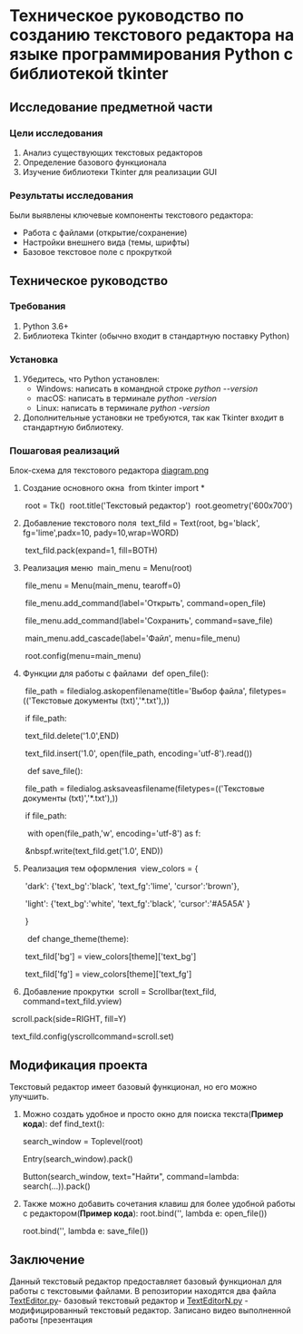 # Техническое руководство по созданию текстового редактора на языке программирования Python c библиотекой tkinter

## Исследование предметной части
### Цели исследования
1. Анализ существующих текстовых редакторов
2. Определение базового функционала
3. Изучение библиотеки Tkinter для реализации GUI

### Результаты исследования
Были выявлены ключевые компоненты текстового редактора:
* Работа с файлами (открытие/сохранение)
* Настройки внешнего вида (темы, шрифты)
* Базовое текстовое поле с прокруткой

## Техническое руководство
### Требования
1. Python 3.6+
2. Библиотека Tkinter (обычно входит в стандартную поставку Python)

### Установка
1. Убедитесь, что Python установлен:
   * Windows: написать в командной строке *python --version*
   * macOS: написать в терминале *python -version*
   * Linux: написать в терминале *python -version*
2. Дополнительные установки не требуются, так как Tkinter входит в стандартную библиотеку.

### Пошаговая реализаций
Блок-схема для текстового редактора [diagram.png](diagram.png)
1. Создание основного окна
   &nbsp;from tkinter import *
   
   &nbsp;root = Tk()
   &nbsp;root.title('Текстовый редактор')
   &nbsp;root.geometry('600x700')

2. Добавление текстового поля
   &nbsp;text_fild = Text(root, bg='black', fg='lime',padx=10, pady=10,wrap=WORD)
   
   &nbsp;text_fild.pack(expand=1, fill=BOTH)
   
4. Реализация меню
   &nbsp;main_menu = Menu(root)
   
   
   &nbsp;file_menu = Menu(main_menu, tearoff=0)
   
   &nbsp;file_menu.add_command(label='Открыть', command=open_file)
   
   &nbsp;file_menu.add_command(label='Сохранить', command=save_file)
   
   &nbsp;main_menu.add_cascade(label='Файл', menu=file_menu)
   

   &nbsp;root.config(menu=main_menu)
   
6. Функции для работы с файлами
   &nbsp;def open_file():
   
   &nbsp;file_path = filedialog.askopenfilename(title='Выбор файла', filetypes=(('Текстовые документы (txt)','*.txt'),))
   
   &nbsp;if file_path:
   
   &nbsp;text_fild.delete('1.0',END)
   
   &nbsp;text_fild.insert('1.0', open(file_path, encoding='utf-8').read())
   
   &nbsp; def save_file():
   
   &nbsp;file_path = filedialog.asksaveasfilename(filetypes=(('Текстовые документы (txt)','*.txt'),))
   
   &nbsp;if file_path:
   
   &nbsp; with open(file_path,'w', encoding='utf-8') as f:
   
   &nbsp;&nbspf.write(text_fild.get('1.0', END))
   
8. Реализация тем оформления
   &nbsp;view_colors = {
   
   &nbsp;'dark': {'text_bg':'black', 'text_fg':'lime', 'cursor':'brown'},
   
   &nbsp;'light': {'text_bg':'white', 'text_fg':'black', 'cursor':'#A5A5A' }
   
   &nbsp;}
   
   &nbsp; def change_theme(theme):
   
   &nbsp;text_fild['bg'] = view_colors[theme]['text_bg']
   
   &nbsp;text_fild['fg'] = view_colors[theme]['text_fg']
   
10. Добавление прокрутки
   &nbsp;scroll = Scrollbar(text_fild, command=text_fild.yview)

   &nbsp;scroll.pack(side=RIGHT, fill=Y)
   
   &nbsp;text_fild.config(yscrollcommand=scroll.set)
   
## Модификация проекта
Текстовый редактор имеет базовый функционал, но его можно улучшить.
1. Можно создать удобное и просто окно для поиска текста(**Пример кода**):
   def find_text():

    search_window = Toplevel(root)
    
    Entry(search_window).pack()
    
    Button(search_window, text="Найти", command=lambda: search(...)).pack()

3. Также можно добавить сочетания клавиш для более удобной работы с редактором(**Пример кода**):
   root.bind('<Control-o>', lambda e: open_file())
   
   root.bind('<Control-s>', lambda e: save_file())
    

## Заключение
Данный текстовый редактор предоставляет базовый функционал для работы с текстовыми файлами. В репозитории находятся два файла [TextEditor.py](TextEditor.py)- базовый текстовый редактор и [TextEditorN.py](TextEditorN.py) - модифицированный текстовый редактор.
Записано видео выполненной работы [презентация
   

  
